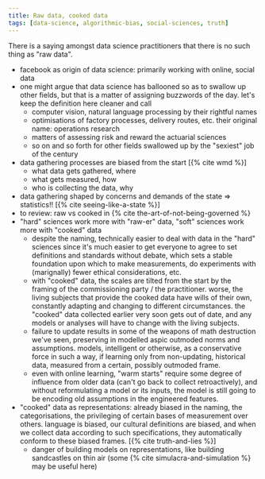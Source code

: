 ```yaml
---
title: Raw data, cooked data
tags: [data-science, algorithmic-bias, social-sciences, truth]
---
```


There is a saying amongst data science practitioners that there is no such
thing as "raw data".

- facebook as origin of data science: primarily working with online, social
  data
- one might argue that data science has ballooned so as to swallow up other
  fields, but that is a matter of assigning buzzwords of the day. let's keep
  the definition here cleaner and call
  - computer vision, natural language processing by their rightful names
  - optimisations of factory processes, delivery routes, etc. their original
    name: operations research
  - matters of assessing risk and reward the actuarial sciences
  - so on and so forth for other fields swallowed up by the "sexiest" job
    of the century
- data gathering processes are biased from the start [{% cite wmd %}]
  - what data gets gathered, where
  - what gets measured, how
  - who is collecting the data, why
- data gathering shaped by concerns and demands of the state => statistics!!
  [{% cite seeing-like-a-state %}]
- to review: raw vs cooked in {% cite the-art-of-not-being-governed %}
- "hard" sciences work more with "raw-er" data, "soft" sciences work more with
  "cooked" data
  - despite the naming, technically easier to deal with data in the "hard"
    sciences since it's much easier to get everyone to agree to set definitions
    and standards without debate, which sets a stable foundation upon which
    to make measurements, do experiments with (marignally) fewer ethical
    considerations, etc.
  - with "cooked" data, the scales are tilted from the start by the framing of
    the commissioning party / the practitioner. worse, the living subjects
    that provide the cooked data have wills of their own, constantly adapting
    and changing to different circumstances. the "cooked" data collected
    earlier very soon gets out of date, and any models or analyses will have
    to change with the living subjects.
  - failure to update results in some of the weapons of math destruction we've
    seen, preserving in modelled aspic outmoded norms and assumptions. models,
    intelligent or otherwise, as a conservative force in such a way, if
    learning only from non-updating, historical data, measured from a certain,
    possibly outmoded frame.
  - even with online learning, "warm starts" require some degree of influence
    from older data (can't go back to collect retroactively), and without
    reformulating a model or its inputs, the model is still going to be
    encoding old assumptions in the engineered features.
- "cooked" data as representations: already biased in the naming, the
  categorisations, the privileging of certain bases of measurement over others.
  language is biased, our cultural definitions are biased, and when we collect
  data according to such specifications, they automatically conform to these
  biased frames. [{% cite truth-and-lies %}]
  - danger of building models on representations, like building sandcastles
    on thin air (some {% cite simulacra-and-simulation %} may be useful here)